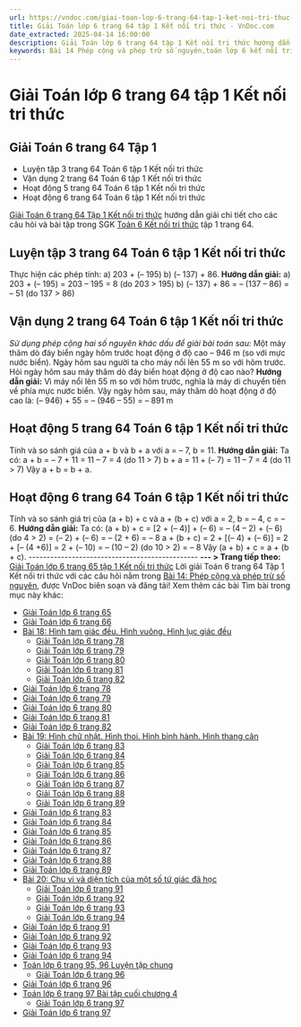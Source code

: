 ```yaml
---
url: https://vndoc.com/giai-toan-lop-6-trang-64-tap-1-ket-noi-tri-thuc-327742
title: Giải Toán lớp 6 trang 64 tập 1 Kết nối tri thức - VnDoc.com
date_extracted: 2025-04-14 16:00:00
description: Giải Toán lớp 6 trang 64 tập 1 Kết nối tri thức hướng dẫn giải chi tiết các câu hỏi và bài tập trong SGK Toán 6 Kết nối tri thức tập 1.
keywords: Bài 14 Phép cộng và phép trừ số nguyên,toán lớp 6 kết nối tri thức bài 14,Toán lớp 6 bài 14 Phép cộng và phép trừ số nguyên,Giải Toán 6 kết nối tri thức bài 14,toán 6,toán lớp 6,giải toán lớp 6,giải toán 6,toán lớp 6 kết nối tri thức,toán 6 kết nối tri thức,giải toán 6 tập 1 kết nối tri thức,sgk toán 6 kết nối tri thức,giải toán 6 bài 14,Phép cộng và phép trừ số nguyên,toán 6 trang 64,giải toán 6 trang 64,toán 6 trang 64 kết nối,Luyện tập 3 trang 64 toán 6 tập 1,giải toán lớp 6 trang 64
---
```


# Giải Toán lớp 6 trang 64 tập 1 Kết nối tri thức
## **Giải Toán 6 trang 64 Tập 1**
  * Luyện tập 3 trang 64 Toán 6 tập 1 Kết nối tri thức
  * Vận dụng 2 trang 64 Toán 6 tập 1 Kết nối tri thức
  * Hoạt động 5 trang 64 Toán 6 tập 1 Kết nối tri thức
  * Hoạt động 6 trang 64 Toán 6 tập 1 Kết nối tri thức

[Giải Toán 6 trang 64 Tập 1 Kết nối tri thức](<https://vndoc.com/giai-toan-lop-6-trang-64-tap-1-ket-noi-tri-thuc-327742>) hướng dẫn giải chi tiết cho các câu hỏi và bài tập trong SGK [Toán 6 Kết nối tri thức](<https://vndoc.com/toan-6-ket-noi-tri-thuc>) tập 1 trang 64.
## Luyện tập 3 trang 64 Toán 6 tập 1 Kết nối tri thức
Thực hiện các phép tính:
a\) 203 + \(– 195\)
b\) \(– 137\) + 86.
**Hướng dẫn giải:**
a\) 203 + \(– 195\) = 203 – 195
= 8 \(do 203 > 195\)
b\) \(– 137\) + 86 = – \(137 – 86\)
= – 51 \(do 137 > 86\)
## Vận dụng 2 trang 64 Toán 6 tập 1 Kết nối tri thức
 _Sử dụng phép cộng hai số nguyên khác dấu để giải bài toán sau:_
Một máy thăm dò đáy biển ngày hôm trước hoạt động ở độ cao – 946 m \(so với mực nước biển\). Ngày hôm sau người ta cho máy nổi lên 55 m so với hôm trước. Hỏi ngày hôm sau máy thăm dò đáy biển hoạt động ở độ cao nào?
**Hướng dẫn giải:**
Vì máy nổi lên 55 m so với hôm trước, nghĩa là máy di chuyển tiến về phía mực nước biển.
Vậy ngày hôm sau, máy thăm dò hoạt động ở độ cao là:
\(– 946\) + 55 = – \(946 – 55\) = – 891 m
## Hoạt động 5 trang 64 Toán 6 tập 1 Kết nối tri thức
Tính và so sánh giá của a + b và b + a với a = – 7, b = 11.
**Hướng dẫn giải:**
Ta có: a + b = – 7 + 11
= 11 – 7 = 4 \(do 11 > 7\)
b + a = 11 + \(– 7\)
= 11 – 7 = 4 \(do 11 > 7\)
Vậy a + b = b + a.
## Hoạt động 6 trang 64 Toán 6 tập 1 Kết nối tri thức
Tính và so sánh giá trị của \(a + b\) + c và a + \(b + c\) với a = 2, b = – 4, c = – 6.
**Hướng dẫn giải:**
Ta có: \(a + b\) + c = \[2 + \(– 4\)\] + \(– 6\)
= – \(4 – 2\) + \(– 6\) \(do 4 > 2\)
= \(– 2\) + \(– 6\)
= – \(2 + 6\)
= – 8
a + \(b + c\) = 2 + \[\(– 4\) + \(– 6\)\]
= 2 + \[– \(4 +6\)\]
= 2 + \(– 10\)
= – \(10 – 2\) \(do 10 > 2\)
= – 8
Vậy \(a + b\) + c = a + \(b + c\).
\-----------------------------------------------
**\--- > Trang tiếp theo:** [Giải Toán lớp 6 trang 65 tập 1 Kết nối tri thức](<https://vndoc.com/giai-toan-lop-6-trang-65-tap-1-ket-noi-tri-thuc-327743>)
Lời giải Toán 6 trang 64 Tập 1 Kết nối tri thức với các câu hỏi nằm trong [Bài 14: Phép cộng và phép trừ số nguyên](<https://vndoc.com/toan-lop-6-bai-14-phep-cong-va-phep-tru-so-nguyen-ket-noi-tri-thuc-234847>), được VnDoc biên soạn và đăng tải\!
Xem thêm các bài Tìm bài trong mục này khác:
  * [Giải Toán lớp 6 trang 65](</giai-toan-lop-6-trang-65-tap-1-ket-noi-tri-thuc-327743>)
  * [Giải Toán lớp 6 trang 66](</giai-toan-lop-6-trang-66-tap-1-ket-noi-tri-thuc-327744>)
  * [Bài 18: Hình tam giác đều. Hình vuông. Hình lục giác đều](</toan-lop-6-bai-18-hinh-tam-giac-deu-hinh-vuong-hinh-luc-giac-deu-235338>)
    * [Giải Toán lớp 6 trang 78](</giai-toan-lop-6-trang-78-tap-1-ket-noi-tri-thuc-328464>)
    * [Giải Toán lớp 6 trang 79](</giai-toan-lop-6-trang-79-tap-1-ket-noi-tri-thuc-328465>)
    * [Giải Toán lớp 6 trang 80 ](</giai-toan-lop-6-trang-80-tap-1-ket-noi-tri-thuc-329522>)
    * [Giải Toán lớp 6 trang 81 ](</giai-toan-lop-6-trang-81-tap-1-ket-noi-tri-thuc-329526>)
    * [Giải Toán lớp 6 trang 82 ](</giai-toan-lop-6-trang-82-tap-1-ket-noi-tri-thuc-329609>)
  * [Giải Toán lớp 6 trang 78](</giai-toan-lop-6-trang-78-tap-1-ket-noi-tri-thuc-328464>)
  * [Giải Toán lớp 6 trang 79](</giai-toan-lop-6-trang-79-tap-1-ket-noi-tri-thuc-328465>)
  * [Giải Toán lớp 6 trang 80 ](</giai-toan-lop-6-trang-80-tap-1-ket-noi-tri-thuc-329522>)
  * [Giải Toán lớp 6 trang 81 ](</giai-toan-lop-6-trang-81-tap-1-ket-noi-tri-thuc-329526>)
  * [Giải Toán lớp 6 trang 82 ](</giai-toan-lop-6-trang-82-tap-1-ket-noi-tri-thuc-329609>)
  * [Bài 19: Hình chữ nhật. Hình thoi. Hình bình hành. Hình thang cân](</toan-lop-6-bai-19-hinh-chu-nhat-hinh-thoi-hinh-binh-hanh-hinh-thang-can-235348>)
    * [Giải Toán lớp 6 trang 83 ](</giai-toan-lop-6-trang-83-tap-1-ket-noi-tri-thuc-329938>)
    * [Giải Toán lớp 6 trang 84 ](</giai-toan-lop-6-trang-84-tap-1-ket-noi-tri-thuc-329949>)
    * [Giải Toán lớp 6 trang 85 ](</giai-toan-lop-6-trang-85-tap-1-ket-noi-tri-thuc-329951>)
    * [Giải Toán lớp 6 trang 86 ](</giai-toan-lop-6-trang-86-tap-1-ket-noi-tri-thuc-329953>)
    * [Giải Toán lớp 6 trang 87 ](</giai-toan-lop-6-trang-87-tap-1-ket-noi-tri-thuc-329955>)
    * [Giải Toán lớp 6 trang 88 ](</giai-toan-lop-6-trang-88-tap-1-ket-noi-tri-thuc-329956>)
    * [Giải Toán lớp 6 trang 89 ](</giai-toan-lop-6-trang-89-tap-1-ket-noi-tri-thuc-329959>)
  * [Giải Toán lớp 6 trang 83 ](</giai-toan-lop-6-trang-83-tap-1-ket-noi-tri-thuc-329938>)
  * [Giải Toán lớp 6 trang 84 ](</giai-toan-lop-6-trang-84-tap-1-ket-noi-tri-thuc-329949>)
  * [Giải Toán lớp 6 trang 85 ](</giai-toan-lop-6-trang-85-tap-1-ket-noi-tri-thuc-329951>)
  * [Giải Toán lớp 6 trang 86 ](</giai-toan-lop-6-trang-86-tap-1-ket-noi-tri-thuc-329953>)
  * [Giải Toán lớp 6 trang 87 ](</giai-toan-lop-6-trang-87-tap-1-ket-noi-tri-thuc-329955>)
  * [Giải Toán lớp 6 trang 88 ](</giai-toan-lop-6-trang-88-tap-1-ket-noi-tri-thuc-329956>)
  * [Giải Toán lớp 6 trang 89 ](</giai-toan-lop-6-trang-89-tap-1-ket-noi-tri-thuc-329959>)
  * [Bài 20: Chu vi và diện tích của một số tứ giác đã học](</toan-lop-6-chu-vi-va-dien-tich-cua-mot-so-tu-giac-da-hoc-235362>)
    * [Giải Toán lớp 6 trang 91 ](</giai-toan-lop-6-trang-91-tap-1-ket-noi-tri-thuc-330058>)
    * [Giải Toán lớp 6 trang 92 ](</giai-toan-lop-6-trang-92-tap-1-ket-noi-tri-thuc-330060>)
    * [Giải Toán lớp 6 trang 93 ](</giai-toan-lop-6-trang-93-tap-1-ket-noi-tri-thuc-330063>)
    * [Giải Toán lớp 6 trang 94 ](</giai-toan-lop-6-trang-94-tap-1-ket-noi-tri-thuc-330071>)
  * [Giải Toán lớp 6 trang 91 ](</giai-toan-lop-6-trang-91-tap-1-ket-noi-tri-thuc-330058>)
  * [Giải Toán lớp 6 trang 92 ](</giai-toan-lop-6-trang-92-tap-1-ket-noi-tri-thuc-330060>)
  * [Giải Toán lớp 6 trang 93 ](</giai-toan-lop-6-trang-93-tap-1-ket-noi-tri-thuc-330063>)
  * [Giải Toán lớp 6 trang 94 ](</giai-toan-lop-6-trang-94-tap-1-ket-noi-tri-thuc-330071>)
  * [Toán lớp 6 trang 95, 96 Luyện tập chung ](</toan-lop-6-trang-95-96-luyen-tap-chung-ket-noi-tri-thuc-235596>)
    * [Giải Toán lớp 6 trang 96 ](</giai-toan-lop-6-trang-96-tap-1-ket-noi-tri-thuc-330073>)
  * [Giải Toán lớp 6 trang 96 ](</giai-toan-lop-6-trang-96-tap-1-ket-noi-tri-thuc-330073>)
  * [Toán lớp 6 trang 97 Bài tập cuối chương 4 ](</toan-lop-6-trang-97-bai-tap-cuoi-chuong-4-ket-noi-tri-thuc-235606>)
    * [Giải Toán lớp 6 trang 97 ](</giai-toan-lop-6-trang-97-tap-1-ket-noi-tri-thuc-330077>)
  * [Giải Toán lớp 6 trang 97 ](</giai-toan-lop-6-trang-97-tap-1-ket-noi-tri-thuc-330077>)

